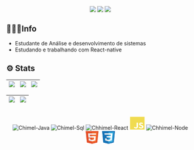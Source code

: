 <div align=center> 
  <a href="https://instagram.com/gustavo.chimell" target="_blank"><img src="https://img.shields.io/badge/-Instagram-%23E4405F?style=for-the-badge&logo=instagram&logoColor=white" target="_blank"></a>
  <a href = "mailto:gustdeveloper@gmail.com"><img src="https://img.shields.io/badge/-Gmail-%23333?style=for-the-badge&logo=gmail&logoColor=white" target="_blank"></a>
  <a href="https://www.linkedin.com/in/gustavo-chimel-vacari-902909212" target="_blank"><img src="https://img.shields.io/badge/-LinkedIn-%230077B5?style=for-the-badge&logo=linkedin&logoColor=white" target="_blank"></a> 
</div>

## 👨🏻‍💻Info

- Estudante de Análise e desenvolvimento de sistemas
- Estudando e trabalhando com React-native
 
## ⚙️ Stats

| ![](http://github-profile-summary-cards.vercel.app/api/cards/stats?username=Gchimel&theme=nord_dark) | ![](http://github-profile-summary-cards.vercel.app/api/cards/repos-per-language?username=Gchimel&hide=Html&theme=nord_dark) | ![](http://github-profile-summary-cards.vercel.app/api/cards/most-commit-language?username=Gchimel&theme=nord_dark) |
| :-: | :-: | :-: |

| ![](http://github-profile-summary-cards.vercel.app/api/cards/profile-details?username=Gchimel&theme=nord_dark) | ![](https://github-readme-streak-stats.herokuapp.com/?user=Gchimel&hide_border=true&date_format=M%20j%5B%2C%20Y%5D&background=2D3742&stroke=2D3742&ring=6bbbca&fire=6bbbca&currStreakNum=fff&sideNums=6bbbca&currStreakLabel=6bbbca&sideLabels=fff&dates=fff) |
| :-: | :-: |
  
</div>
  
 <div style="display: inline_block" align="center"><br>
    <img alt="Chimel-Java" height="35" width="40" src="https://cdn.jsdelivr.net/gh/devicons/devicon/icons/java/java-original.svg">
    <img alt="Chimel-Sql" height="35" width="40" src="https://cdn.jsdelivr.net/gh/devicons/devicon/icons/mysql/mysql-original.svg">
    <img alt="Chhimel-React" height="35" width="40" src="https://cdn.jsdelivr.net/gh/devicons/devicon/icons/react/react-original.svg">
    <img alt="Chhimel-Js" height="35" width="40" src="https://raw.githubusercontent.com/devicons/devicon/master/icons/javascript/javascript-plain.svg">
    <img alt="Chhimel-Node" height="35" width="40" src="https://cdn.jsdelivr.net/gh/devicons/devicon/icons/nodejs/nodejs-original.svg">
    <img alt="Chimel-HTML" height="35" width="40" src="https://raw.githubusercontent.com/devicons/devicon/master/icons/html5/html5-original.svg">
    <img alt="Chimel-CSS" height="35" width="40" src="https://raw.githubusercontent.com/devicons/devicon/master/icons/css3/css3-original.svg">
<!--     <img alt="Chimel-C" height="35" width="40" src="https://cdn.jsdelivr.net/gh/devicons/devicon/icons/c/c-original.svg"> -->
 



  </div>
